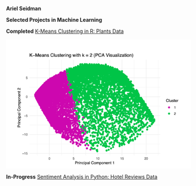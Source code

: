 **Ariel Seidman**

**Selected Projects in Machine Learning**

**Completed**
[K-Means Clustering in R: Plants Data]( https://github.com/arielseidman/Plants.git)

[<img src="PCA.png" alt="PCA" style="display: block;">]( https://github.com/arielseidman/Plants.git)




**In-Progress**
[Sentiment Analysis in Python: Hotel Reviews Data](https://github.com/arielseidman/Hotels.git) 
<!---#### Technical Skills: Python, R, SQL, Matlab, Stata

## Education 			        		
- B.S., Mathematics Theory and Computation; B.A., Economics | The University of California, Santa Cruz (_December 2023_)

Senior Reserach Paper: Mathematics for Machine Learning

## Work Experience
**Business Analytics Extern @ HP (_February 2024 - March 2024_)**

**Machine Learning Researcher @ Tech4Good (_June 2023 - December 2023_)**

**Economics Tutor @ The University of California, Santa Cruz (_March 2022 - June 2022_)**

**Mathematics Tutor @ The University of California, Santa Cruz (_September 2021 - March 2022_)** 

## <code style="color : blue">Projects</code>-->

<!---## <code style="color : blue">Publications</code>

### UC Santa Cruz Senior Research Paper: Mathematics for Machine Learning
 ### [Algorithm for Solving System of Equations with Gaussian Elimination in Matlab](https://github.com/arielseidman/Gaussian-Elimination/blob/main/gauss_e2.m) 

### Jacobi and Gauss-Seidel Algorithms in Matlab

-->

<!---              ### Algorithm for Row Reduction Using Inverse of Matrix in Matlab -->

